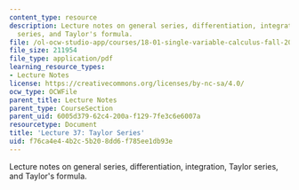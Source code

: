 ```yaml
---
content_type: resource
description: Lecture notes on general series, differentiation, integration, Taylor
  series, and Taylor's formula.
file: /ol-ocw-studio-app/courses/18-01-single-variable-calculus-fall-2006/f76ca4e44b2c5b208dd6f785ee1db93e_lec37.pdf
file_size: 211954
file_type: application/pdf
learning_resource_types:
- Lecture Notes
license: https://creativecommons.org/licenses/by-nc-sa/4.0/
ocw_type: OCWFile
parent_title: Lecture Notes
parent_type: CourseSection
parent_uid: 6005d379-62c4-200a-f129-7fe3c6e6007a
resourcetype: Document
title: 'Lecture 37: Taylor Series'
uid: f76ca4e4-4b2c-5b20-8dd6-f785ee1db93e
---
```

Lecture notes on general series, differentiation, integration, Taylor series, and Taylor's formula.